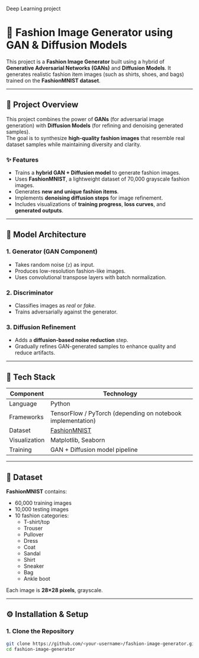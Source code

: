 Deep Learning project 
# 🧥 Fashion Image Generator using GAN & Diffusion Models

This project is a **Fashion Image Generator** built using a hybrid of **Generative Adversarial Networks (GANs)** and **Diffusion Models**. It generates realistic fashion item images (such as shirts, shoes, and bags) trained on the **FashionMNIST dataset**.

---

## 🚀 Project Overview

This project combines the power of **GANs** (for adversarial image generation) with **Diffusion Models** (for refining and denoising generated samples).  
The goal is to synthesize **high-quality fashion images** that resemble real dataset samples while maintaining diversity and clarity.

### ✨ Features
- Trains a **hybrid GAN + Diffusion model** to generate fashion images.
- Uses **FashionMNIST**, a lightweight dataset of 70,000 grayscale fashion images.
- Generates **new and unique fashion items**.
- Implements **denoising diffusion steps** for image refinement.
- Includes visualizations of **training progress**, **loss curves**, and **generated outputs**.

---

## 🧠 Model Architecture

### 1. **Generator (GAN Component)**
- Takes random noise (`z`) as input.
- Produces low-resolution fashion-like images.
- Uses convolutional transpose layers with batch normalization.

### 2. **Discriminator**
- Classifies images as *real* or *fake*.
- Trains adversarially against the generator.

### 3. **Diffusion Refinement**
- Adds a **diffusion-based noise reduction** step.
- Gradually refines GAN-generated samples to enhance quality and reduce artifacts.

---

## 🧰 Tech Stack

| Component | Technology |
|------------|-------------|
| Language | Python |
| Frameworks | TensorFlow / PyTorch (depending on notebook implementation) |
| Dataset | [FashionMNIST](https://github.com/zalandoresearch/fashion-mnist) |
| Visualization | Matplotlib, Seaborn |
| Training | GAN + Diffusion model pipeline |

---

## 📂 Dataset

**FashionMNIST** contains:
- 60,000 training images
- 10,000 testing images
- 10 fashion categories:
  - T-shirt/top
  - Trouser
  - Pullover
  - Dress
  - Coat
  - Sandal
  - Shirt
  - Sneaker
  - Bag
  - Ankle boot

Each image is **28×28 pixels**, grayscale.

---

## ⚙️ Installation & Setup

### 1. Clone the Repository
```bash
git clone https://github.com/<your-username>/fashion-image-generator.git
cd fashion-image-generator
